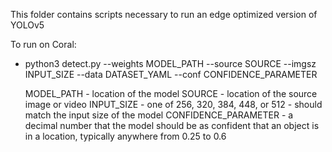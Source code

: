 This folder contains scripts necessary to run an edge optimized version of YOLOv5

To run on Coral: 
  - python3 detect.py --weights MODEL_PATH --source SOURCE --imgsz INPUT_SIZE --data DATASET_YAML --conf CONFIDENCE_PARAMETER

    MODEL_PATH - location of the model
    SOURCE - location of the source image or video
    INPUT_SIZE - one of 256, 320, 384, 448, or 512 - should match the input size of the model
    CONFIDENCE_PARAMETER - a decimal number that the model should be as confident that an object is in a location, typically anywhere from 0.25 to 0.6
